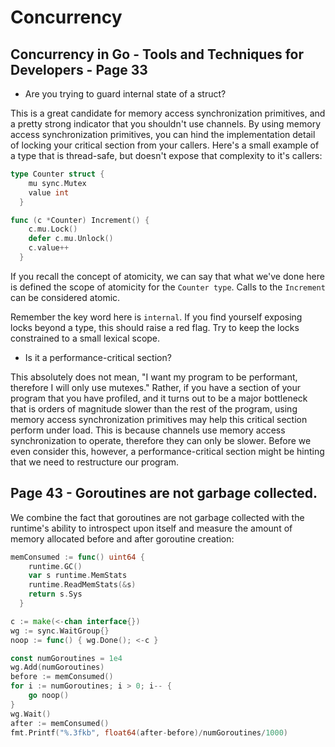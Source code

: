# Concurrency

## Concurrency in Go - Tools and Techniques for Developers - Page 33

- Are you trying to guard internal state of a struct?

This is a great candidate for memory access synchronization primitives, and a
pretty strong indicator that you shouldn't use channels. By using memory access
synchronization primitives, you can hind the implementation detail of locking
your critical section from your callers. Here's a small example of a type that
is thread-safe, but doesn't expose that complexity to it's callers:

```go
type Counter struct {
    mu sync.Mutex
    value int
  }

func (c *Counter) Increment() {
    c.mu.Lock()
    defer c.mu.Unlock()
    c.value++
  }
```

If you recall the concept of atomicity, we can say that what we've done here is
defined the scope of atomicity for the `Counter type`. Calls to the `Increment`
can be considered atomic.

Remember the key word here is `internal`. If you find yourself exposing locks
beyond a type, this should raise a red flag. Try to keep the locks constrained
to a small lexical scope.

- Is it a performance-critical section?

This absolutely does not mean, "I want my program to be performant, therefore I
will only use mutexes." Rather, if you have a section of your program that you
have profiled, and it turns out to be a major bottleneck that is orders of
magnitude slower than the rest of the program, using memory access
synchronization primitives may help this critical section perform under load.
This is because channels use memory access synchronization to operate,
therefore they can only be slower. Before we even consider this, however, a
performance-critical section might be hinting that we need to restructure our
program.

## Page 43 - Goroutines are not garbage collected.

We combine the fact that goroutines are not garbage collected with the runtime's
ability to introspect upon itself and measure the amount of memory allocated
before and after goroutine creation:

```go
memConsumed := func() uint64 {
    runtime.GC()
    var s runtime.MemStats
    runtime.ReadMemStats(&s)
    return s.Sys
  }

c := make(<-chan interface{})
wg := sync.WaitGroup{}
noop := func() { wg.Done(); <-c }

const numGoroutines = 1e4
wg.Add(numGoroutines)
before := memConsumed()
for i := numGoroutines; i > 0; i-- {
    go noop()
}
wg.Wait()
after := memConsumed()
fmt.Printf("%.3fkb", float64(after-before)/numGoroutines/1000)

```
